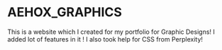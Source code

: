 # AEHOX_GRAPHICS
This is a website which I created for my portfolio for Graphic Designs! I added lot of features in it ! I also took help for CSS from Perplexity!
